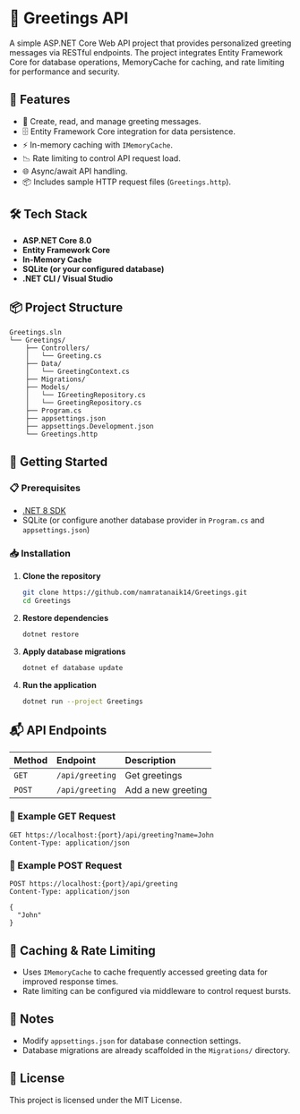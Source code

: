 
# 📖 Greetings API

A simple ASP.NET Core Web API project that provides personalized greeting messages via RESTful endpoints. The project integrates Entity Framework Core for database operations, MemoryCache for caching, and rate limiting for performance and security.

## 📑 Features

- 📝 Create, read, and manage greeting messages.
- 🗄️ Entity Framework Core integration for data persistence.
- ⚡ In-memory caching with `IMemoryCache`.
- 📉 Rate limiting to control API request load.
- 🌐 Async/await API handling.
- 📦 Includes sample HTTP request files (`Greetings.http`).

## 🛠️ Tech Stack

- **ASP.NET Core 8.0**
- **Entity Framework Core**
- **In-Memory Cache**
- **SQLite (or your configured database)**
- **.NET CLI / Visual Studio**

## 📦 Project Structure

```
Greetings.sln
└── Greetings/
    ├── Controllers/
    │   └── Greeting.cs
    ├── Data/
    │   └── GreetingContext.cs
    ├── Migrations/
    ├── Models/
    │   └── IGreetingRepository.cs
    │   └── GreetingRepository.cs
    ├── Program.cs
    ├── appsettings.json
    ├── appsettings.Development.json
    └── Greetings.http
```

## 🚀 Getting Started

### 📋 Prerequisites

- [.NET 8 SDK](https://dotnet.microsoft.com/en-us/download/dotnet/8.0)
- SQLite (or configure another database provider in `Program.cs` and `appsettings.json`)

### 📥 Installation

1. **Clone the repository**

   ```bash
   git clone https://github.com/namratanaik14/Greetings.git
   cd Greetings
   ```

2. **Restore dependencies**

   ```bash
   dotnet restore
   ```

3. **Apply database migrations**

   ```bash
   dotnet ef database update
   ```

4. **Run the application**

   ```bash
   dotnet run --project Greetings
   ```

## 📬 API Endpoints

| Method | Endpoint             | Description                        |
|:--------|:---------------------|:------------------------------------|
| `GET`   | `/api/greeting`       | Get greetings                  |
| `POST`  | `/api/greeting`       | Add a new greeting                  |

### 📑 Example GET Request

```http
GET https://localhost:{port}/api/greeting?name=John
Content-Type: application/json
```

### 📑 Example POST Request

```http
POST https://localhost:{port}/api/greeting
Content-Type: application/json

{
  "John"
}
```

## 🧠 Caching & Rate Limiting

- Uses `IMemoryCache` to cache frequently accessed greeting data for improved response times.
- Rate limiting can be configured via middleware to control request bursts.

## 📌 Notes

- Modify `appsettings.json` for database connection settings.
- Database migrations are already scaffolded in the `Migrations/` directory.

## 📜 License

This project is licensed under the MIT License.

